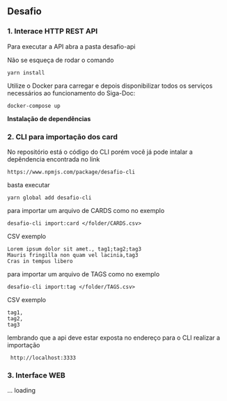 ## Desafio

### 1. Interace HTTP REST API

Para executar a API abra a pasta desafio-api 


 Não se esqueça de rodar o comando

```yarn install```

Utilize o Docker para carregar e depois disponibilizar todos os serviços necessários ao funcionamento do Siga-Doc:

```docker-compose up```

**Instalação de dependências**





### 2. CLI para importação dos card

No repositório está o código do CLI porém você já pode intalar a depêndencia encontrada no link

```https://www.npmjs.com/package/desafio-cli```

basta  executar 

```yarn global add desafio-cli```

para importar um arquivo de CARDS como no exemplo

```desafio-cli import:card </folder/CARDS.csv>```

CSV exemplo
```
Lorem ipsum dolor sit amet., tag1;tag2;tag3
Mauris fringilla non quam vel lacinia,tag3
Cras in tempus libero

```

para importar um arquivo de TAGS como no exemplo

```desafio-cli import:tag </folder/TAGS.csv>```

CSV exemplo
```
tag1,
tag2,
tag3

```

lembrando que a api deve estar exposta no endereço para o CLI realizar a importação 

``` http://localhost:3333```

### 3. Interface WEB

... loading
